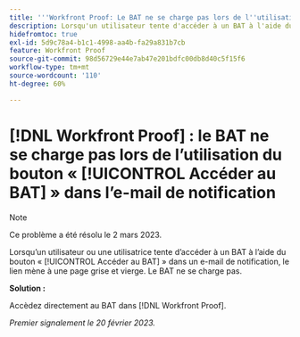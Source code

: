 ```yaml
---
title: '''Workfront Proof: Le BAT ne se charge pas lors de l''utilisation du bouton Go to BAT dans la notification par email"'
description: Lorsqu'un utilisateur tente d'accéder à un BAT à l'aide du bouton Atteindre le BAT dans une notification électronique, il est amené sur une page vierge et grise. Le BAT ne se charge pas.
hidefromtoc: true
exl-id: 5d9c78a4-b1c1-4998-aa4b-fa29a831b7cb
feature: Workfront Proof
source-git-commit: 98d56729e44e7ab47e201bdfc00db8d40c5f15f6
workflow-type: tm+mt
source-wordcount: '110'
ht-degree: 60%

---
```


# [!DNL Workfront Proof] : le BAT ne se charge pas lors de l’utilisation du bouton « [!UICONTROL Accéder au BAT] » dans l’e-mail de notification

>[!NOTE]
>
>Ce problème a été résolu le 2 mars 2023.

Lorsqu’un utilisateur ou une utilisatrice tente d’accéder à un BAT à l’aide du bouton « [!UICONTROL Accéder au BAT] » dans un e-mail de notification, le lien mène à une page grise et vierge. Le BAT ne se charge pas.

**Solution :**

Accèdez directement au BAT dans [!DNL Workfront Proof].

_Premier signalement le 20 février 2023._
